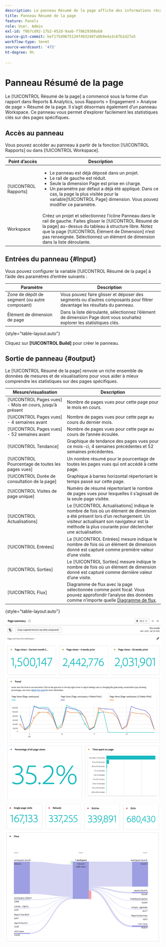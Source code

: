 ```yaml
---
description: Le panneau Résumé de la page affiche des informations récapitulatives pour une page de votre choix.
title: Panneau Résumé de la page
feature: Panels
role: User, Admin
exl-id: f0b7cd92-17b2-452d-9aab-f78629360ab8
source-git-commit: bef175d9675134f4932407a0b9e4a3c67b1d27a5
workflow-type: tm+mt
source-wordcount: '473'
ht-degree: 9%

---
```


# Panneau Résumé de la page

Le [!UICONTROL Résumé de la page] a commencé sous la forme d’un rapport dans Reports &amp; Analytics, sous Rapports > Engagement > Analyse de page > Résumé de la page. Il s’agit désormais également d’un panneau Workspace. Ce panneau vous permet d’explorer facilement les statistiques clés sur des pages spécifiques.

## Accès au panneau

Vous pouvez accéder au panneau à partir de la fonction [!UICONTROL Rapports] ou dans [!UICONTROL Workspace].

| Point d’accès | Description |
| --- | --- |
| [!UICONTROL Rapports] | <ul><li>Le panneau est déjà déposé dans un projet.</li><li>Le rail de gauche est réduit.</li><li>Seule la dimension Page est prise en charge.</li><li>Un paramètre par défaut a déjà été appliqué. Dans ce cas, la page la plus visitée pour la variable[!UICONTROL Page] dimension. Vous pouvez modifier ce paramètre.</li></ul> |
| Workspace | Créez un projet et sélectionnez l’icône Panneau dans le rail de gauche. Faites glisser le [!UICONTROL Résumé de la page] au-dessus du tableau à structure libre. Notez que la page [!UICONTROL Élément de Dimension] n’est pas renseignée. Sélectionnez un élément de dimension dans la liste déroulante. |

## Entrées du panneau {#Input}

Vous pouvez configurer la variable [!UICONTROL Résumé de la page] à l’aide des paramètres d’entrée suivants :

| Paramètre | Description |
| --- | --- |
| Zone de dépôt de segment (ou autre composant) | Vous pouvez faire glisser et déposer des segments ou d’autres composants pour filtrer davantage les résultats du panneau. |
| Élément de dimension de page | Dans la liste déroulante, sélectionnez l’élément de dimension Page dont vous souhaitez explorer les statistiques clés. |

{style=&quot;table-layout:auto&quot;}

Cliquez sur **[!UICONTROL Build]** pour créer le panneau.

## Sortie de panneau {#output}

Le [!UICONTROL Résumé de la page] renvoie un riche ensemble de données de mesures et de visualisations pour vous aider à mieux comprendre les statistiques sur des pages spécifiques.

| Mesure/visualisation | Description |
| --- | --- |
| [!UICONTROL Pages vues] - Mois en cours, jusqu’à présent | Nombre de pages vues pour cette page pour le mois en cours. |
| [!UICONTROL Pages vues] - 4 semaines avant | Nombre de pages vues pour cette page au cours du dernier mois. |
| [!UICONTROL Pages vues] - 52 semaines avant | Nombre de pages vues pour cette page au cours de l’année écoulée. |
| [!UICONTROL Tendance] | Graphique de tendance des pages vues pour ce mois-ci, 4 semaines précédentes et 52 semaines précédentes. |
| [!UICONTROL Pourcentage de toutes les pages vues] | Un nombre résumé pour le pourcentage de toutes les pages vues qui ont accédé à cette page. |
| [!UICONTROL Durée de consultation de la page] | Graphique à barres horizontal répertoriant le temps passé sur cette page. |
| [!UICONTROL Visites de page unique] | Numéro de résumé répertoriant le nombre de pages vues pour lesquelles il s’agissait de la seule page visitée. |
| [!UICONTROL Actualisations] | Le [!UICONTROL Actualisations] indique le nombre de fois où un élément de dimension a été présent lors d’un rechargement. Un visiteur actualisant son navigateur est la méthode la plus courante pour déclencher une actualisation. |
| [!UICONTROL Entrées] | Le [!UICONTROL Entrées] mesure indique le nombre de fois où un élément de dimension donné est capturé comme première valeur d’une visite. |
| [!UICONTROL Sorties] | Le [!UICONTROL Sorties] mesure indique le nombre de fois où un élément de dimension donné est capturé comme dernière valeur d’une visite. |
| [!UICONTROL Flux] | Diagramme de flux avec la page sélectionnée comme point focal. Vous pouvez approfondir l’analyse des données comme n’importe quelle [Diagramme de flux](/help/analyze/analysis-workspace/visualizations/c-flow/create-flow.md). |

{style=&quot;table-layout:auto&quot;}

![Panneau Résumé de la page](assets/page-sum1.png)

![Mesures et flux](assets/page-sum2.png)
